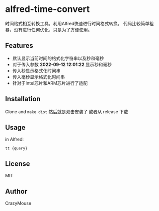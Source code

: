 # alfred-time-convert

时间格式相互转换工具，利用Alfred快速进行时间格式转换。
代码比较简单粗暴，没有进行任何优化，只是为了方便使用。

## Features
- 默认显示当前时间的格式化字符串以及秒和毫秒
- 对于传入参数 **2022-09-12 12:01:22** 显示秒和毫秒 
- 传入秒显示格式化时间串
- 传入毫秒显示格式化时间串
- 针对于Intel芯片和ARM芯片进行了适配

## Installation

Clone and `make dist` 
然后就是双击安装了
或者从 release 下载


## Usage

in Alfred:

```
tt {query}
```

## License

MIT

## Author

CrazyMouse
